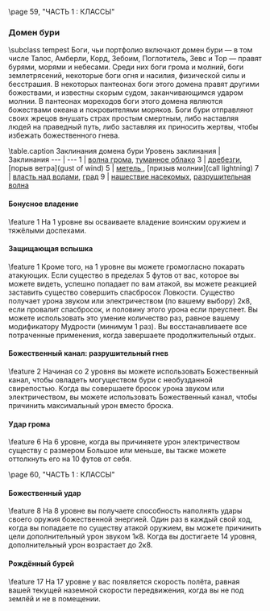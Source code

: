 \page 59, "ЧАСТЬ 1 : КЛАССЫ"

### Домен бури
\subclass tempest
Боги, чьи портфолио включают домен бури — в том числе Талос, Амберли, Корд, Зебоим, Поглотитель, Зевс и Тор — правят бурями, морями и небесами. Среди них боги грома и молний, боги землетрясений, некоторые боги огня и насилия, физической силы и бесстрашия. В некоторых пантеонах боги этого домена правят другими божествами, и известны скорым судом, заканчивающимся ударом молнии. В пантеонах мореходов боги этого домена являются божествами океана и покровителями моряков. Боги бури отправляют своих жрецов внушать страх простым смертным, либо наставляя людей на праведный путь, либо заставляя их приносить жертвы, чтобы избежать божественного гнева.

\table.caption Заклинания домена бури
Уровень заклинания | Заклинания
--- | ---
1 | [волна грома](thunderwave), [туманное облако](fog_cloud)
3 | [дребезги](shatter), [порыв ветра](gust of wind)
5 | [метель ](sleet_storm), [призыв молнии](call lightning)
7 | [власть над водами](control_water), [град](ice_storm)
9 | [нашествие насекомых](insect_plague), [разрушительная волна](destructive_wave)

#### Бонусное владение
\feature 1
На 1 уровне вы осваиваете владение воинским оружием и тяжёлыми доспехами.

#### Защищающая вспышка
\feature 1
Кроме того, на 1 уровне вы можете громогласно покарать атакующих. Если существо в пределах 5 футов от вас, которое вы можете видеть, успешно попадает по вам атакой, вы можете реакцией заставить существо совершить спасбросок Ловкости. Существо получает урона звуком или электричеством (по вашему выбору) 2к8, если провалит спасбросок, и половину этого урона если преуспеет. Вы можете использовать это умение количество раз, равное вашему модификатору Мудрости (минимум 1 раз). Вы восстанавливаете все потраченные применения, когда завершаете продолжительный отдых.

#### Божественный канал: разрушительный гнев
\feature 2
Начиная со 2 уровня вы можете использовать Божественный канал, чтобы овладеть могуществом бури с необузданной свирепостью. Когда вы совершаете бросок урона звуком или электричеством, вы можете использовать Божественный канал, чтобы причинить максимальный урон вместо броска.

#### Удар грома
\feature 6
На 6 уровне, когда вы причиняете урон электричеством существу с размером Большое или меньше, вы также можете оттолкнуть его на 10 футов от себя.

\page 60, "ЧАСТЬ 1 : КЛАССЫ"
#### Божественный удар
\feature 8
На 8 уровне вы получаете способность наполнять удары своего оружия божественной энергией. Один раз в каждый свой ход, когда вы попадаете по существу атакой оружием, вы можете причинить цели дополнительный урон звуком 1к8. Когда вы достигаете 14 уровня, дополнительный урон возрастает до 2к8.

#### Рождённый бурей
\feature 17
На 17 уровне у вас появляется скорость полёта, равная вашей текущей наземной скорости передвижения, когда вы не под землёй и не в помещении.
